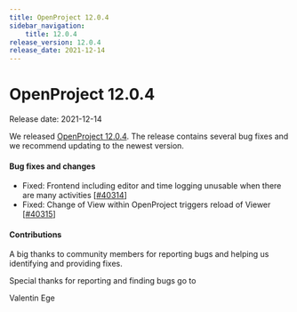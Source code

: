 ```yaml
---
title: OpenProject 12.0.4
sidebar_navigation:
    title: 12.0.4
release_version: 12.0.4
release_date: 2021-12-14
---
```


# OpenProject 12.0.4

Release date: 2021-12-14

We released [OpenProject 12.0.4](https://community.openproject.com/versions/1502).
The release contains several bug fixes and we recommend updating to the newest version.

<!--more-->
#### Bug fixes and changes

- Fixed: Frontend including editor and time logging unusable when there are many activities \[[#40314](https://community.openproject.com/wp/40314)\]
- Fixed: Change of View within OpenProject triggers reload of Viewer \[[#40315](https://community.openproject.com/wp/40315)\]

#### Contributions
A big thanks to community members for reporting bugs and helping us identifying and providing fixes.

Special thanks for reporting and finding bugs go to

Valentin Ege
